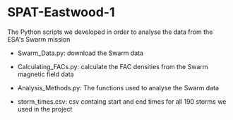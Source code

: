 # SPAT-Eastwood-1
The Python scripts we developed in order to analyse the data from the ESA's Swarm mission

- Swarm_Data.py:        download the Swarm data
- Calculating_FACs.py:  calculate the FAC densities from the Swarm magnetic field data
- Analysis_Methods.py:  The functions used to analyse the Swarm data

- storm_times.csv:      csv containg start and end times for all 190 storms we used in the project
